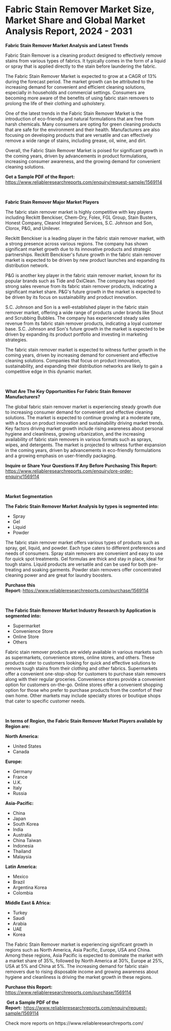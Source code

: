 <p><h1>Fabric Stain Remover Market Size, Market Share and Global Market Analysis Report, 2024 - 2031</h1></p><p><strong>Fabric Stain Remover Market Analysis and Latest Trends</strong></p>
<p><p>Fabric Stain Remover is a cleaning product designed to effectively remove stains from various types of fabrics. It typically comes in the form of a liquid or spray that is applied directly to the stain before laundering the fabric.</p><p>The Fabric Stain Remover Market is expected to grow at a CAGR of 13% during the forecast period. The market growth can be attributed to the increasing demand for convenient and efficient cleaning solutions, especially in households and commercial settings. Consumers are becoming more aware of the benefits of using fabric stain removers to prolong the life of their clothing and upholstery.</p><p>One of the latest trends in the Fabric Stain Remover Market is the introduction of eco-friendly and natural formulations that are free from harsh chemicals. Many consumers are opting for green cleaning products that are safe for the environment and their health. Manufacturers are also focusing on developing products that are versatile and can effectively remove a wide range of stains, including grease, oil, wine, and dirt.</p><p>Overall, the Fabric Stain Remover Market is poised for significant growth in the coming years, driven by advancements in product formulations, increasing consumer awareness, and the growing demand for convenient cleaning solutions.</p></p>
<p><strong>Get a Sample PDF of the Report:&nbsp;</strong> <a href="https://www.reliableresearchreports.com/enquiry/request-sample/1569114">https://www.reliableresearchreports.com/enquiry/request-sample/1569114</a></p>
<p>&nbsp;</p>
<p><strong>Fabric Stain Remover Major Market Players</strong></p>
<p><p>The fabric stain remover market is highly competitive with key players including Reckitt Benckiser, Chem-Dry, Folex, FGL Group, Stain Busters, Honest Company, Cleanol Integrated Services, S.C. Johnson and Son, Clorox, P&G, and Unilever.</p><p>Reckitt Benckiser is a leading player in the fabric stain remover market, with a strong presence across various regions. The company has shown significant market growth due to its innovative products and strategic partnerships. Reckitt Benckiser's future growth in the fabric stain remover market is expected to be driven by new product launches and expanding its distribution network.</p><p>P&G is another key player in the fabric stain remover market, known for its popular brands such as Tide and OxiClean. The company has reported strong sales revenue from its fabric stain remover products, indicating a significant market share. P&G's future growth in the market is expected to be driven by its focus on sustainability and product innovation.</p><p>S.C. Johnson and Son is a well-established player in the fabric stain remover market, offering a wide range of products under brands like Shout and Scrubbing Bubbles. The company has experienced steady sales revenue from its fabric stain remover products, indicating a loyal customer base. S.C. Johnson and Son's future growth in the market is expected to be driven by expanding its product portfolio and investing in marketing strategies.</p><p>The fabric stain remover market is expected to witness further growth in the coming years, driven by increasing demand for convenient and effective cleaning solutions. Companies that focus on product innovation, sustainability, and expanding their distribution networks are likely to gain a competitive edge in this dynamic market.</p></p>
<p>&nbsp;</p>
<p><strong>What Are The Key Opportunities For Fabric Stain Remover Manufacturers?</strong></p>
<p><p>The global fabric stain remover market is experiencing steady growth due to increasing consumer demand for convenient and effective cleaning solutions. The market is expected to continue growing at a moderate rate, with a focus on product innovation and sustainability driving market trends. Key factors driving market growth include rising awareness about personal hygiene and cleanliness, growing urbanization, and the increasing availability of fabric stain removers in various formats such as sprays, wipes, and detergents. The market is projected to witness further expansion in the coming years, driven by advancements in eco-friendly formulations and a growing emphasis on user-friendly packaging.</p></p>
<p><strong>Inquire or Share Your Questions If Any Before Purchasing This Report:</strong> <a href="https://www.reliableresearchreports.com/enquiry/pre-order-enquiry/1569114">https://www.reliableresearchreports.com/enquiry/pre-order-enquiry/1569114</a></p>
<p>&nbsp;</p>
<p><strong>Market Segmentation</strong></p>
<p><strong>The Fabric Stain Remover Market Analysis by types is segmented into:</strong></p>
<p><ul><li>Spray</li><li>Gel</li><li>Liquid</li><li>Powder</li></ul></p>
<p><p>The fabric stain remover market offers various types of products such as spray, gel, liquid, and powder. Each type caters to different preferences and needs of consumers. Spray stain removers are convenient and easy to use for quick spot treatments. Gel formulas are thick and stay in place, ideal for tough stains. Liquid products are versatile and can be used for both pre-treating and soaking garments. Powder stain removers offer concentrated cleaning power and are great for laundry boosters.</p></p>
<p><strong>Purchase this Report:&nbsp;</strong><a href="https://www.reliableresearchreports.com/purchase/1569114">https://www.reliableresearchreports.com/purchase/1569114</a></p>
<p>&nbsp;</p>
<p><strong>The Fabric Stain Remover Market Industry Research by Application is segmented into:</strong></p>
<p><ul><li>Supermarket</li><li>Convenience Store</li><li>Online Store</li><li>Others</li></ul></p>
<p><p>Fabric stain remover products are widely available in various markets such as supermarkets, convenience stores, online stores, and others. These products cater to customers looking for quick and effective solutions to remove tough stains from their clothing and other fabrics. Supermarkets offer a convenient one-stop-shop for customers to purchase stain removers along with their regular groceries. Convenience stores provide a convenient option for customers on-the-go. Online stores offer a convenient shopping option for those who prefer to purchase products from the comfort of their own home. Other markets may include specialty stores or boutique shops that cater to specific customer needs.</p></p>
<p>&nbsp;</p>
<p><strong>In terms of Region, the Fabric Stain Remover Market Players available by Region are:</strong></p>
<p>
    <p> <strong> North America: </strong>
        <ul>
            <li>United States</li>
            <li>Canada</li>
        </ul>
        </p> 
    <p> <strong> Europe: </strong>
        <ul>
            <li>Germany</li>
            <li>France</li>
            <li>U.K.</li>
            <li>Italy</li>
            <li>Russia</li>
        </ul>
        </p> 
    <p> <strong> Asia-Pacific: </strong>
        <ul>
            <li>China</li>
            <li>Japan</li>
            <li>South Korea</li>
            <li>India</li>
            <li>Australia</li>
            <li>China Taiwan</li>
            <li>Indonesia</li>
            <li>Thailand</li>
            <li>Malaysia</li>
        </ul>
        </p> 
    <p> <strong> Latin America: </strong>
        <ul>
            <li>Mexico</li>
            <li>Brazil</li>
            <li>Argentina Korea</li>
            <li>Colombia</li>
        </ul>
        </p> 
    <p> <strong> Middle East & Africa: </strong>
        <ul>
            <li>Turkey</li>
            <li>Saudi</li>
            <li>Arabia</li>
            <li>UAE</li>
            <li>Korea</li>
        </ul>
    </p>
    </p>
<p><p>The Fabric Stain Remover market is experiencing significant growth in regions such as North America, Asia Pacific, Europe, USA and China. Among these regions, Asia Pacific is expected to dominate the market with a market share of 35%, followed by North America at 30%, Europe at 25%, USA at 5% and China at 5%. The increasing demand for fabric stain removers due to rising disposable income and growing awareness about hygiene and cleanliness is driving the market growth in these regions.</p></p>
<p><strong>Purchase this Report: </strong><a href="https://www.reliableresearchreports.com/purchase/1569114">https://www.reliableresearchreports.com/purchase/1569114</a></p>
<p>&nbsp;<strong>Get a Sample PDF of the Report:&nbsp;&nbsp;</strong><a href="https://www.reliableresearchreports.com/enquiry/request-sample/1569114">https://www.reliableresearchreports.com/enquiry/request-sample/1569114</a></p>
<p><strong></strong></p>
<p>Check more reports on https://www.reliableresearchreports.com/</p>